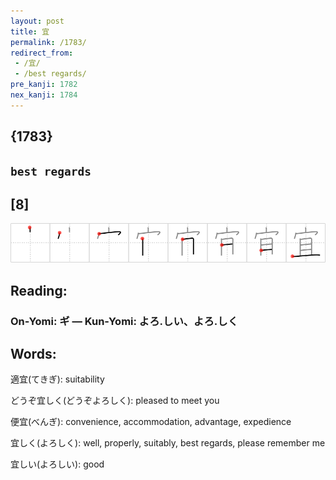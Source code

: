 ```yaml
---
layout: post
title: 宜
permalink: /1783/
redirect_from:
 - /宜/
 - /best regards/
pre_kanji: 1782
nex_kanji: 1784
---
```


## {1783}

## `best regards`

## [8]

<div class="stroke"><img src="../images/E5AE9C.png" /></div>

## Reading:

### On-Yomi: ギ &mdash; Kun-Yomi: よろ.しい、よろ.しく

## Words:

適宜(てきぎ): suitability

どうぞ宜しく(どうぞよろしく): pleased to meet you

便宜(べんぎ): convenience, accommodation, advantage, expedience

宜しく(よろしく): well, properly, suitably, best regards, please remember me

宜しい(よろしい): good
